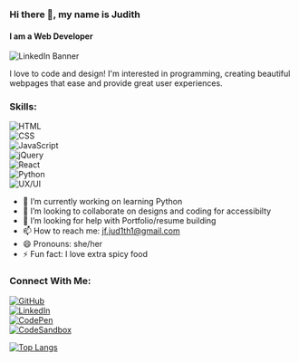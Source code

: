 ### Hi there 👋, my name is Judith 
#### I am a Web Developer 
![LinkedIn Banner](https://github.com/user-attachments/assets/0905ba41-ba81-4976-b7ba-77f9d1e6e257)


I love to code and design! I'm interested in programming, creating beautiful webpages that ease and provide great user experiences. 

### Skills:  
![HTML](https://img.shields.io/badge/HTML5-F16529?style=for-the-badge&logo=html5&logoColor=white)  
![CSS](https://img.shields.io/badge/CSS3-2965F1?style=for-the-badge&logo=css3&logoColor=white)  
![JavaScript](https://img.shields.io/badge/JavaScript-F7DF1E?style=for-the-badge&logo=javascript&logoColor=black)  
![jQuery](https://img.shields.io/badge/jQuery-0769AD?style=for-the-badge&logo=jquery&logoColor=white)  
![React](https://img.shields.io/badge/React-00D8FF?style=for-the-badge&logo=react&logoColor=black)  
![Python](https://img.shields.io/badge/Python-FFD43B?style=for-the-badge&logo=python&logoColor=darkblue)  
![UX/UI](https://img.shields.io/badge/UX/UI-FF007F?style=for-the-badge&logo=figma&logoColor=white)  


- 🔭 I’m currently working on learning Python
- 👯 I’m looking to collaborate on designs and coding for accessibilty 
- 🤔 I’m looking for help with Portfolio/resume building 
- 📫 How to reach me: jf.jud1th1@gmail.com 
- 😄 Pronouns: she/her 
- ⚡ Fun fact: I love extra spicy food 


### Connect With Me:
[![GitHub](https://img.shields.io/badge/GitHub-333333?style=for-the-badge&logo=github&logoColor=white)](https://github.com/Jud1th1)  
[![LinkedIn](https://img.shields.io/badge/LinkedIn-%230077B5.svg?style=for-the-badge&logo=linkedin&logoColor=white)](https://www.linkedin.com/in/judith-jean-francoisdesigner/)  
[![CodePen](https://img.shields.io/badge/CodePen-ffdd57?style=for-the-badge&logo=codepen&logoColor=black)](https://codepen.io/Jud1th1)  
[![CodeSandbox](https://img.shields.io/badge/CodeSandbox-7900FF?style=for-the-badge&logo=codesandbox&logoColor=white)](https://codesandbox.io/u/Jud1th1)  

 

[![Top Langs](https://github-readme-stats.vercel.app/api/top-langs/?username=Jud1th1)](https://github.com/anuraghazra/github-readme-stats)
